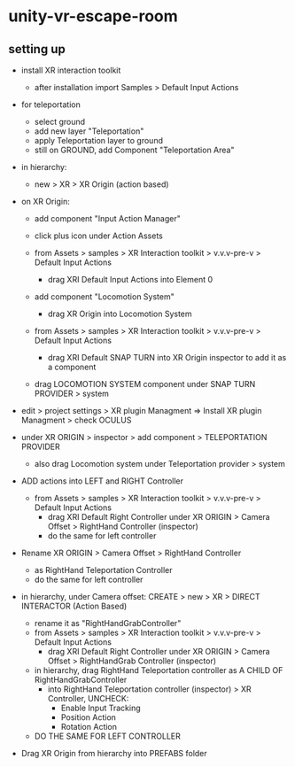 # unity-vr-escape-room

## setting up

* install XR interaction toolkit
	* after installation import Samples > Default Input Actions
	
* for teleportation
	* select ground
	* add new layer "Teleportation"
	* apply Teleportation layer to ground
	* still on GROUND, add Component "Teleportation Area"
	
* in hierarchy:
	* new > XR > XR Origin (action based) 
	
* on XR Origin:
	* add component "Input Action Manager"
	* click plus icon under Action Assets
	* from Assets > samples > XR Interaction toolkit > v.v.v-pre-v > Default Input Actions
		* drag XRI Default Input Actions into Element 0
		
	* add component "Locomotion System"
		* drag XR Origin into Locomotion System
		
	
	* from Assets > samples > XR Interaction toolkit > v.v.v-pre-v > Default Input Actions
		* drag XRI Default SNAP TURN into XR Origin inspector to add it as a component
		
	* drag LOCOMOTION SYSTEM component under SNAP TURN PROVIDER > system	
	
* edit > project settings > XR plugin Managment	=> Install XR plugin Managment > check OCULUS

* under XR ORIGIN > inspector > add component > TELEPORTATION PROVIDER 
	* also drag Locomotion system under Teleportation provider > system
	
* ADD actions into LEFT and RIGHT Controller
	* from Assets > samples > XR Interaction toolkit > v.v.v-pre-v > Default Input Actions
		* drag XRI Default Right Controller under XR ORIGIN > Camera Offset > RightHand Controller (inspector)
		* do the same for left controller
		
* Rename XR ORIGIN > Camera Offset > RightHand Controller
	* as RightHand Teleportation Controller
	* do the same for left controller
	
* in hierarchy, under Camera offset: CREATE > new > XR > DIRECT INTERACTOR (Action Based)
	* rename it as "RightHandGrabController"
	* from Assets > samples > XR Interaction toolkit > v.v.v-pre-v > Default Input Actions
		* drag XRI Default Right Controller under XR ORIGIN > Camera Offset > RightHandGrab Controller (inspector)
	* in hierarchy, drag RightHand Teleportation controller as A CHILD OF RightHandGrabController	
		* into RightHand Teleportation controller (inspector) > XR Controller, UNCHECK:
			* Enable Input Tracking
			* Position Action 
			* Rotation Action
	* DO THE SAME FOR LEFT CONTROLLER		
	
* Drag XR Origin from hierarchy into PREFABS folder	